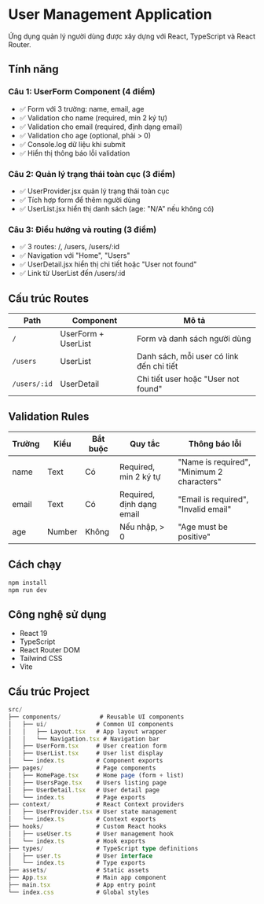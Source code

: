# User Management Application

Ứng dụng quản lý người dùng được xây dựng với React, TypeScript và React Router.

## Tính năng

### Câu 1: UserForm Component (4 điểm)
- ✅ Form với 3 trường: name, email, age
- ✅ Validation cho name (required, min 2 ký tự)
- ✅ Validation cho email (required, định dạng email)  
- ✅ Validation cho age (optional, phải > 0)
- ✅ Console.log dữ liệu khi submit
- ✅ Hiển thị thông báo lỗi validation

### Câu 2: Quản lý trạng thái toàn cục (3 điểm)
- ✅ UserProvider.jsx quản lý trạng thái toàn cục
- ✅ Tích hợp form để thêm người dùng
- ✅ UserList.jsx hiển thị danh sách (age: "N/A" nếu không có)

### Câu 3: Điều hướng và routing (3 điểm)  
- ✅ 3 routes: /, /users, /users/:id
- ✅ Navigation với "Home", "Users"
- ✅ UserDetail.jsx hiển thị chi tiết hoặc "User not found"
- ✅ Link từ UserList đến /users/:id

## Cấu trúc Routes

| Path | Component | Mô tả |
|------|-----------|-------|
| `/` | UserForm + UserList | Form và danh sách người dùng |
| `/users` | UserList | Danh sách, mỗi user có link đến chi tiết |  
| `/users/:id` | UserDetail | Chi tiết user hoặc "User not found" |

## Validation Rules

| Trường | Kiểu | Bắt buộc | Quy tắc | Thông báo lỗi |
|--------|------|----------|---------|---------------|
| name | Text | Có | Required, min 2 ký tự | "Name is required", "Minimum 2 characters" |
| email | Text | Có | Required, định dạng email | "Email is required", "Invalid email" |
| age | Number | Không | Nếu nhập, > 0 | "Age must be positive" |

## Cách chạy

```bash
npm install
npm run dev
```

## Công nghệ sử dụng

- React 19
- TypeScript
- React Router DOM  
- Tailwind CSS
- Vite

## Cấu trúc Project

```typescript
src/
├── components/           # Reusable UI components
│   ├── ui/              # Common UI components
│   │   ├── Layout.tsx   # App layout wrapper
│   │   └── Navigation.tsx # Navigation bar
│   ├── UserForm.tsx     # User creation form
│   ├── UserList.tsx     # User list display
│   └── index.ts         # Component exports
├── pages/               # Page components
│   ├── HomePage.tsx     # Home page (form + list)
│   ├── UsersPage.tsx    # Users listing page
│   ├── UserDetail.tsx   # User detail page
│   └── index.ts         # Page exports
├── context/             # React Context providers
│   ├── UserProvider.tsx # User state management
│   └── index.ts         # Context exports
├── hooks/               # Custom React hooks
│   ├── useUser.ts       # User management hook
│   └── index.ts         # Hook exports
├── types/               # TypeScript type definitions
│   ├── user.ts          # User interface
│   └── index.ts         # Type exports
├── assets/              # Static assets
├── App.tsx              # Main app component
├── main.tsx             # App entry point
└── index.css            # Global styles
```
